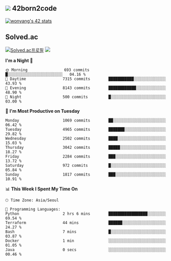 
## <img src="https://img.shields.io/badge/-000000?style=flat&logo=42&logoColor=white"> 42born2code
<!--[![wonyang's 42 stats](https://badge42.vercel.app/api/v2/cl5nhe5b6007809kydha7ht42/stats?cursusId=21&coalitionId=88)](https://profile.intra.42.fr/users/wonyang)-->

[![wonyang's 42 stats](https://badge.mediaplus.ma/starryblue/wonyang?1337Badge=off&UM6P=off)](https://github.com/oakoudad/badge42)

## Solved.ac
[![Solved.ac프로필](http://mazassumnida.wtf/api/v2/generate_badge?boj=bennyws)](https://solved.ac/bennyws)
<a href="https://solved.ac/bennyws"><img src="http://mazandi.herokuapp.com/api?handle=bennyws&theme=cold"/></a>

<!--START_SECTION:waka-->
**I'm a Night 🦉** 

```text
🌞 Morning                693 commits         █░░░░░░░░░░░░░░░░░░░░░░░░   04.16 % 
🌆 Daytime                7315 commits        ███████████░░░░░░░░░░░░░░   43.93 % 
🌃 Evening                8143 commits        ████████████░░░░░░░░░░░░░   48.90 % 
🌙 Night                  500 commits         █░░░░░░░░░░░░░░░░░░░░░░░░   03.00 % 
```
📅 **I'm Most Productive on Tuesday** 

```text
Monday                   1069 commits        ██░░░░░░░░░░░░░░░░░░░░░░░   06.42 % 
Tuesday                  4965 commits        ███████░░░░░░░░░░░░░░░░░░   29.82 % 
Wednesday                2502 commits        ████░░░░░░░░░░░░░░░░░░░░░   15.03 % 
Thursday                 3042 commits        █████░░░░░░░░░░░░░░░░░░░░   18.27 % 
Friday                   2284 commits        ███░░░░░░░░░░░░░░░░░░░░░░   13.72 % 
Saturday                 972 commits         █░░░░░░░░░░░░░░░░░░░░░░░░   05.84 % 
Sunday                   1817 commits        ███░░░░░░░░░░░░░░░░░░░░░░   10.91 % 
```


📊 **This Week I Spent My Time On** 

```text
🕑︎ Time Zone: Asia/Seoul

💬 Programming Languages: 
Python                   2 hrs 6 mins        █████████████████░░░░░░░░   69.54 % 
Terraform                44 mins             ██████░░░░░░░░░░░░░░░░░░░   24.27 % 
Bash                     7 mins              █░░░░░░░░░░░░░░░░░░░░░░░░   03.87 % 
Docker                   1 min               ░░░░░░░░░░░░░░░░░░░░░░░░░   01.05 % 
Java                     0 secs              ░░░░░░░░░░░░░░░░░░░░░░░░░   00.46 % 
```


<!--END_SECTION:waka-->
